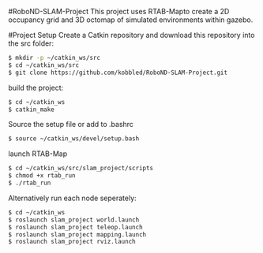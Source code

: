 #RoboND-SLAM-Project
This project uses RTAB-Mapto create a 2D occupancy grid and 3D octomap of simulated environments within gazebo.

#Project Setup
Create a Catkin repository and download this repository into the src folder:
```sh
$ mkdir -p ~/catkin_ws/src
$ cd ~/catkin_ws/src
$ git clone https://github.com/kobbled/RoboND-SLAM-Project.git
```

build the project:
```sh
$ cd ~/catkin_ws
$ catkin_make
```

Source the setup file or add to .bashrc
```sh
$ source ~/catkin_ws/devel/setup.bash
```

launch RTAB-Map

```sh
$ cd ~/catkin_ws/src/slam_project/scripts
$ chmod +x rtab_run
$ ./rtab_run
```

Alternatively run each node seperately:

```sh
$ cd ~/catkin_ws
$ roslaunch slam_project world.launch
$ roslaunch slam_project teleop.launch
$ roslaunch slam_project mapping.launch
$ roslaunch slam_project rviz.launch
```
